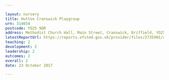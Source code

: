 ```yaml
---

layout: nursery
title: Hutton Cranswick Playgroup
urn: 314654
postcode: YO25 9QR
address: Methodist Church Hall, Main Street, Cranswick, Driffield, YO25 9QR
latestReportUrl: https://reports.ofsted.gov.uk/provider/files/2735901/urn/314654.pdf
teaching: 2
development: 2
leadership: 2
outcomes: 2
overall: 2
date: 23 October 2017

---
```

